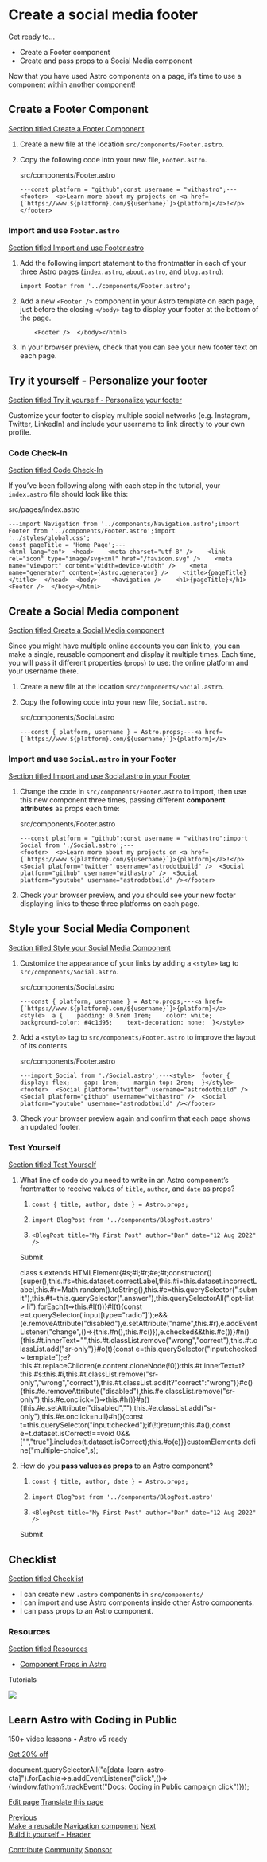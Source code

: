 Create a social media footer
============================

Get ready to…

*   Create a Footer component
*   Create and pass props to a Social Media component

Now that you have used Astro components on a page, it’s time to use a component within another component!

Create a Footer Component
-------------------------

[Section titled Create a Footer Component](#create-a-footer-component)

1.  Create a new file at the location `src/components/Footer.astro`.
    
2.  Copy the following code into your new file, `Footer.astro`.
    
    src/components/Footer.astro
    
        ---const platform = "github";const username = "withastro";---
        <footer>  <p>Learn more about my projects on <a href={`https://www.${platform}.com/${username}`}>{platform}</a>!</p></footer>
    

### Import and use `Footer.astro`

[Section titled Import and use Footer.astro](#import-and-use-footerastro)

1.  Add the following import statement to the frontmatter in each of your three Astro pages (`index.astro`, `about.astro`, and `blog.astro`):
    
        import Footer from '../components/Footer.astro';
    
2.  Add a new `<Footer />` component in your Astro template on each page, just before the closing `</body>` tag to display your footer at the bottom of the page.
    
            <Footer />  </body></html>
    
3.  In your browser preview, check that you can see your new footer text on each page.
    

Try it yourself - Personalize your footer
-----------------------------------------

[Section titled Try it yourself - Personalize your footer](#try-it-yourself---personalize-your-footer)

Customize your footer to display multiple social networks (e.g. Instagram, Twitter, LinkedIn) and include your username to link directly to your own profile.

### Code Check-In

[Section titled Code Check-In](#code-check-in)

If you’ve been following along with each step in the tutorial, your `index.astro` file should look like this:

src/pages/index.astro

    ---import Navigation from '../components/Navigation.astro';import Footer from '../components/Footer.astro';import '../styles/global.css';
    const pageTitle = 'Home Page';---
    <html lang="en">  <head>    <meta charset="utf-8" />    <link rel="icon" type="image/svg+xml" href="/favicon.svg" />    <meta name="viewport" content="width=device-width" />    <meta name="generator" content={Astro.generator} />    <title>{pageTitle}</title>  </head>  <body>    <Navigation />    <h1>{pageTitle}</h1>    <Footer />  </body></html>

Create a Social Media component
-------------------------------

[Section titled Create a Social Media component](#create-a-social-media-component)

Since you might have multiple online accounts you can link to, you can make a single, reusable component and display it multiple times. Each time, you will pass it different properties (`props`) to use: the online platform and your username there.

1.  Create a new file at the location `src/components/Social.astro`.
    
2.  Copy the following code into your new file, `Social.astro`.
    
    src/components/Social.astro
    
        ---const { platform, username } = Astro.props;---<a href={`https://www.${platform}.com/${username}`}>{platform}</a>
    

### Import and use `Social.astro` in your Footer

[Section titled Import and use Social.astro in your Footer](#import-and-use-socialastro-in-your-footer)

1.  Change the code in `src/components/Footer.astro` to import, then use this new component three times, passing different **component attributes** as props each time:
    
    src/components/Footer.astro
    
        ---const platform = "github";const username = "withastro";import Social from './Social.astro';---
        <footer>  <p>Learn more about my projects on <a href={`https://www.${platform}.com/${username}`}>{platform}</a>!</p>  <Social platform="twitter" username="astrodotbuild" />  <Social platform="github" username="withastro" />  <Social platform="youtube" username="astrodotbuild" /></footer>
    
2.  Check your browser preview, and you should see your new footer displaying links to these three platforms on each page.
    

Style your Social Media Component
---------------------------------

[Section titled Style your Social Media Component](#style-your-social-media-component)

1.  Customize the appearance of your links by adding a `<style>` tag to `src/components/Social.astro`.
    
    src/components/Social.astro
    
        ---const { platform, username } = Astro.props;---<a href={`https://www.${platform}.com/${username}`}>{platform}</a>
        <style>  a {    padding: 0.5rem 1rem;    color: white;    background-color: #4c1d95;    text-decoration: none;  }</style>
    
2.  Add a `<style>` tag to `src/components/Footer.astro` to improve the layout of its contents.
    
    src/components/Footer.astro
    
        ---import Social from './Social.astro';---<style>  footer {    display: flex;    gap: 1rem;    margin-top: 2rem;  }</style>
        <footer>  <Social platform="twitter" username="astrodotbuild" />  <Social platform="github" username="withastro" />  <Social platform="youtube" username="astrodotbuild" /></footer>
    
3.  Check your browser preview again and confirm that each page shows an updated footer.
    

### Test Yourself

[Section titled Test Yourself](#test-yourself)

1.  What line of code do you need to write in an Astro component’s frontmatter to receive values of `title`, `author`, and `date` as props?
    
    1.  `const { title, author, date } = Astro.props;`
        
    2.  `import BlogPost from '../components/BlogPost.astro'`
        
    3.  `<BlogPost title="My First Post" author="Dan" date="12 Aug 2022" />`
        
    
    Submit
    
    class s extends HTMLElement{#s;#i;#r;#e;#t;constructor(){super(),this.#s=this.dataset.correctLabel,this.#i=this.dataset.incorrectLabel,this.#r=Math.random().toString(),this.#e=this.querySelector(".submit"),this.#t=this.querySelector(".answer"),this.querySelectorAll(".opt-list > li").forEach(t=>this.#l(t))}#l(t){const e=t.querySelector('input\[type="radio"\]');e&&(e.removeAttribute("disabled"),e.setAttribute("name",this.#r),e.addEventListener("change",()=>{this.#n(),this.#c()}),e.checked&&this.#c())}#n(){this.#t.innerText="",this.#t.classList.remove("wrong","correct"),this.#t.classList.add("sr-only")}#o(t){const e=this.querySelector("input:checked ~ template");e?this.#t.replaceChildren(e.content.cloneNode(!0)):this.#t.innerText=t?this.#s:this.#i,this.#t.classList.remove("sr-only","wrong","correct"),this.#t.classList.add(t?"correct":"wrong")}#c(){this.#e.removeAttribute("disabled"),this.#e.classList.remove("sr-only"),this.#e.onclick=()=>this.#h()}#a(){this.#e.setAttribute("disabled",""),this.#e.classList.add("sr-only"),this.#e.onclick=null}#h(){const t=this.querySelector("input:checked");if(!t)return;this.#a();const e=t.dataset.isCorrect!==void 0&&\["","true"\].includes(t.dataset.isCorrect);this.#o(e)}}customElements.define("multiple-choice",s);
2.  How do you **pass values as props** to an Astro component?
    
    1.  `const { title, author, date } = Astro.props;`
        
    2.  `import BlogPost from '../components/BlogPost.astro'`
        
    3.  `<BlogPost title="My First Post" author="Dan" date="12 Aug 2022" />`
        
    
    Submit
    

Checklist
---------

[Section titled Checklist](#checklist)

 *    I can create new `.astro` components in `src/components/`
*    I can import and use Astro components inside other Astro components.
*    I can pass props to an Astro component.

### Resources

[Section titled Resources](#resources)

*   [Component Props in Astro](/en/basics/astro-components/#component-props)

Tutorials

![](/_astro/CodingInPublic.DpaYu7Qd_5sx41.webp)

Learn Astro with **Coding in Public**
-------------------------------------

150+ video lessons • Astro v5 ready

[Get 20% off](https://learnastro.dev?code=ASTRO_PROMO)

document.querySelectorAll("a\[data-learn-astro-cta\]").forEach(a=>a.addEventListener("click",()=>{window.fathom?.trackEvent("Docs: Coding in Public campaign click")}));

[Edit page](https://github.com/withastro/docs/edit/main/src/content/docs/en/tutorial/3-components/2.mdx) [Translate this page](https://contribute.docs.astro.build/guides/i18n/)

[Previous  
Make a reusable Navigation component](/en/tutorial/3-components/1/) [Next  
Build it yourself - Header](/en/tutorial/3-components/3/)

[Contribute](/en/contribute/) [Community](https://astro.build/chat) [Sponsor](https://opencollective.com/astrodotbuild)